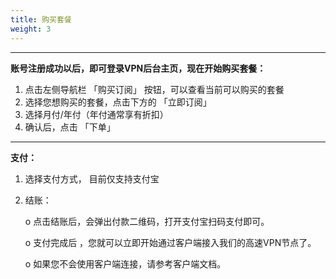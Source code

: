 ```yaml
---
title: 购买套餐
weight: 3
---
```


---
**账号注册成功以后，即可登录VPN后台主页，现在开始购买套餐：**

1.	点击左侧导航栏 「购买订阅」 按钮，可以查看当前可以购买的套餐
2.	选择您想购买的套餐，点击下方的 「立即订阅」
3.	选择月付/年付（年付通常享有折扣）
4.	确认后，点击 「下单」
---
**支付：**
1.	选择支付方式，	目前仅支持支付宝
2.	结账：

    o	点击结账后，会弹出付款二维码，打开支付宝扫码支付即可。

    o	支付完成后 ，您就可以立即开始通过客户端接入我们的高速VPN节点了。

    o	如果您不会使用客户端连接，请参考客户端文档。    

